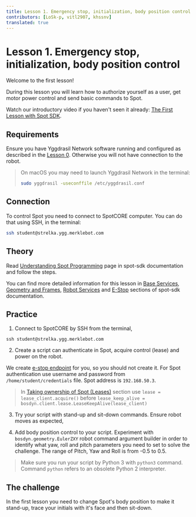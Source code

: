 ```yaml
---
title: Lesson 1. Emergency stop, initialization, body position control
contributors: [LoSk-p, vitl2907, khssnv]
translated: true
---
```


# Lesson 1. Emergency stop, initialization, body position control

Welcome to the first lesson!

During this lesson you will learn how to authorize yourself as a user, get motor power control and send basic commands to Spot.

Watch our introductory video if you haven't seen it already: [The First Lesson with Spot SDK](https://youtu.be/qdk7BjWJprc).

## Requirements

Ensure you have Yggdrasil Network software running and configured as described in the [Lesson 0](/docs/spot-lesson0). Otherwise you will not have connection to the robot.

> On macOS you may need to launch Yggdrasil Network in the terminal:
> ```bash
> sudo yggdrasil -useconffile /etc/yggdrasil.conf
> ```

## Connection

To control Spot you need to connect to SpotCORE computer. You can do that using SSH, in the terminal:

```bash
ssh student@strelka.ygg.merklebot.com
```

## Theory

Read [Understanding Spot Programming](https://dev.bostondynamics.com/docs/python/understanding_spot_programming) page in spot-sdk documentation and follow the steps.

You can find more detailed information for this lesson in [Base Services](https://dev.bostondynamics.com/docs/concepts/base_services), [Geometry and Frames](https://dev.bostondynamics.com/docs/concepts/geometry_and_frames), [Robot Services](https://dev.bostondynamics.com/docs/concepts/robot_services) and [E-Stop](https://dev.bostondynamics.com/docs/concepts/estop_service) sections of spot-sdk documentation.

## Practice

1. Connect to SpotCORE by SSH from the terminal,

```console
ssh student@strelka.ygg.merklebot.com
```

2. Create a script can authenticate in Spot, acquire control (lease) and power on the robot.

We create [e-stop endpoint](https://dev.bostondynamics.com/python/examples/estop/readme) for you, so you should not create it.
For Spot authentication use username and password from `/home/student/credentials` file. Spot address is `192.168.50.3`.

> In [Taking ownership of Spot (Leases)](https://dev.bostondynamics.com/docs/python/understanding_spot_programming#taking-ownership-of-spot-leases) section use `lease = lease_client.acquire()` before `lease_keep_alive = bosdyn.client.lease.LeaseKeepAlive(lease_client)`

3. Try your script with stand-up and sit-down commands. Ensure robot moves as expected,

4. Add body position control to your script. Experiment with `bosdyn.geometry.EulerZXY` robot command argument builder in order to identify what yaw, roll and pitch parameters you need to set to solve the challenge. The range of Pitch, Yaw and Roll is from -0.5 to 0.5.

> Make sure you run your script by Python 3 with `python3` command. Command `python` refers to an obsolete Python 2 interpreter.

## The challenge

In the first lesson you need to change Spot's body position to make it stand-up, trace your initials with it's face and then sit-down.
